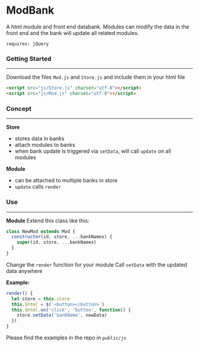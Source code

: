 # ModBank
A html module and front end databank. Modules can modify the data in the front end and the bank will update all related modules.

`requires: jQuery`

### Getting Started
---
Download the files `Mod.js` and `Store.js` and include them in your html file
```html
<script src="js/Store.js" charset="utf-8"></script>
<script src="js/Mod.js" charset="utf-8"></script>
```

### Concept
---
**Store**
- stores data in banks
- attach modules to banks
- when bank update is triggered via `setData`, will call `update` on all modules

**Module**
- can be attached to multiple banks in store
- `update` calls `render`

### Use
---
**Module**
Extend this class like this:
```javascript
class NewMod extends Mod {
  constructor(id, store, ...bankNames) {
    super(id, store, ...bankNames)
  }
}
```
Change the `render` function for your module
Call `setData` with the updated data anywhere

**Example:**
```javascript
render() {
  let store = this.store
  this.$html = $(`<button></button>`)
  this.$html.on('click', 'button', function() {
    store.setData('bankName', newData)
  })
}
```
Please find the examples in the repo in `public/js`
